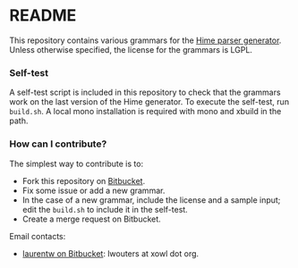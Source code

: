 # README #

This repository contains various grammars for the [Hime parser generator](https://bitbucket.org/laurentw/hime).
Unless otherwise specified, the license for the grammars is LGPL.

### Self-test ###

A self-test script is included in this repository to check that the grammars work on the last version of the Hime generator.
To execute the self-test, run `build.sh`.
A local mono installation is required with mono and xbuild in the path.

### How can I contribute? ###

The simplest way to contribute is to:

* Fork this repository on [Bitbucket](https://bitbucket.org/laurentw/hime-grams).
* Fix some issue or add a new grammar.
* In the case of a new grammar, include the license and a sample input; edit the `build.sh` to include it in the self-test.
* Create a merge request on Bitbucket.

Email contacts:

* [laurentw on Bitbucket](https://bitbucket.org/laurentw): lwouters at xowl dot org.

